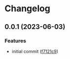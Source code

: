 # Changelog

## 0.0.1 (2023-06-03)


### Features

* initial commit ([f7121c9](https://github.com/AlecVision/trpc-sse-adapter/commit/f7121c9159085395b3f6fa0ddf3d14adf58b5ca2))
